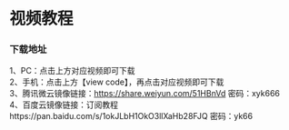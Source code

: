 # 视频教程</br> 
### 下载地址</br>
1、PC：点击上方对应视频即可下载</br>
2、手机：点击上方【view code】，再点击对应视频即可下载</br>
3、腾讯微云镜像链接：https://share.weiyun.com/51HBnVd 密码：xyk666</br>
4、百度云镜像链接：订阅教程https://pan.baidu.com/s/1okJLbH1OkO3llXaHb28FJQ 密码：yk66</br>
